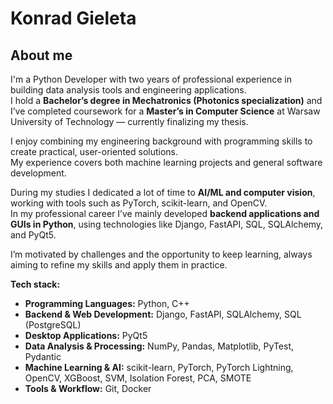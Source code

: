 # Konrad Gieleta

## About me
I'm a Python Developer with two years of professional experience in building data analysis tools and engineering applications.  
I hold a **Bachelor’s degree in Mechatronics (Photonics specialization)** and I’ve completed coursework for a **Master’s in Computer Science** at Warsaw University of Technology — currently finalizing my thesis.  

I enjoy combining my engineering background with programming skills to create practical, user-oriented solutions.  
My experience covers both machine learning projects and general software development.  

During my studies I dedicated a lot of time to **AI/ML and computer vision**, working with tools such as PyTorch, scikit-learn, and OpenCV.  
In my professional career I’ve mainly developed **backend applications and GUIs in Python**, using technologies like Django, FastAPI, SQL, SQLAlchemy, and PyQt5.  

I’m motivated by challenges and the opportunity to keep learning, always aiming to refine my skills and apply them in practice.

**Tech stack:**  

- **Programming Languages:** Python, C++  
- **Backend & Web Development:** Django, FastAPI, SQLAlchemy, SQL (PostgreSQL)  
- **Desktop Applications:** PyQt5  
- **Data Analysis & Processing:** NumPy, Pandas, Matplotlib, PyTest, Pydantic  
- **Machine Learning & AI:** scikit-learn, PyTorch, PyTorch Lightning, OpenCV, XGBoost, SVM, Isolation Forest, PCA, SMOTE  
- **Tools & Workflow:** Git, Docker
